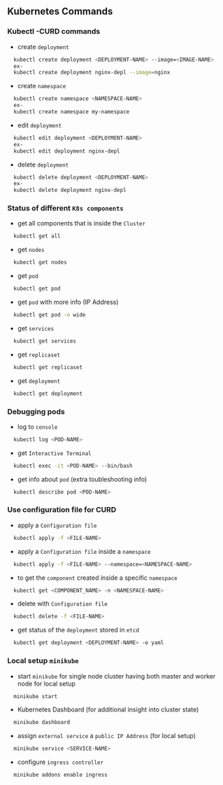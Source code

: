 
## Kubernetes Commands
### Kubectl -CURD commands
- create   `deployment`
```bash
  kubectl create deployment <DEPLOYMENT-NAME> --image=<IMAGE-NAME>
  ex-
  kubectl create deployment nginx-depl --image=nginx
```
- create   `namespace`
```bash
  kubectl create namespace <NAMESPACE-NAME> 
  ex-
  kubectl create namespace my-namespace
```

- edit   `deployment`
```bash
  kubectl edit deployment <DEPLOYMENT-NAME> 
  ex-
  kubectl edit deployment nginx-depl 
```

- delete   `deployment`
```bash
  kubectl delete deployment <DEPLOYMENT-NAME> 
  ex-
  kubectl delete deployment nginx-depl 
```
### Status of different `K8s components`
- get all components that is inside the `Cluster`
```bash
  kubectl get all  
```
- get `nodes`
```bash
  kubectl get nodes  
```
- get `pod`
```bash
  kubectl get pod  
```
- get `pod` with more info (IP Address)
```bash
  kubectl get pod -o wide
```
- get `services`
```bash
  kubectl get services  
```
- get `replicaset`
```bash
  kubectl get replicaset  
```
- get `deployment`
```bash
  kubectl get deployment  
```
### Debugging pods

- log to `console`
```bash
  kubectl log <POD-NAME> 
```
- get  `Interactive Terminal`
```bash
  kubectl exec -it <POD-NAME> --bin/bash
```
- get info about `pod` (extra toubleshooting info)
```bash
  kubectl describe pod <POD-NAME>
```

### Use configuration file for CURD

- apply a `Configuration file`
```bash
  kubectl apply -f <FILE-NAME>
```
- apply a `Configuration file` inside a `namespace`
```bash
  kubectl apply -f <FILE-NAME> --namespace=<NAMESPACE-NAME>
```
- to get the `component` created inside a specific `namespace`
```bash
  kubectl get <COMPONENT_NAME> -n <NAMESPACE-NAME>
```
- delete with `Configuration file`
```bash
  kubectl delete -f <FILE-NAME>
```
- get status of the  `deployment`  stored in `etcd`
```bash
  kubectl get deployment <DEPLOYMENT-NAME> -o yaml
```
### Local setup `minikube`
- start `minikube` for single node cluster having both master and worker node for local setup
```bash
  minikube start
```
- Kubernetes Dashboard (for additional insight into cluster state)
```bash
  minikube dashboard
```
- assign `external service` a `public IP Address` (for local setup)
```bash
  minikube service <SERVICE-NAME>
```
- configure `ingress controller` 
```bash
  minikube addons enable ingress
```
